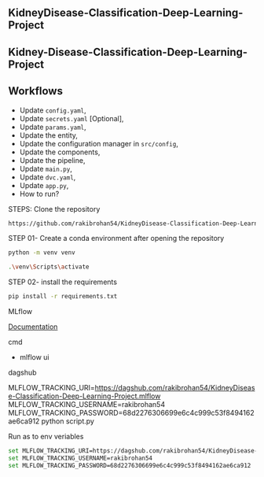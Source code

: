 ## KidneyDisease-Classification-Deep-Learning-Project

## Kidney-Disease-Classification-Deep-Learning-Project

## Workflows

- Update `config.yaml`,  
- Update `secrets.yaml` [Optional],  
- Update `params.yaml`,  
- Update the entity,  
- Update the configuration manager in `src/config`,  
- Update the components,  
- Update the pipeline,  
- Update `main.py`,  
- Update `dvc.yaml`,  
- Update `app.py`,  
- How to run?


STEPS:
Clone the repository
```bash
https://github.com/rakibrohan54/KidneyDisease-Classification-Deep-Learning-Project.git
```
STEP 01- Create a conda environment after opening the repository
```bash
python -m venv venv
```


```bash
.\venv\Scripts\activate
```

STEP 02- install the requirements
```bash
pip install -r requirements.txt
```
MLflow

[Documentation](https://mlflow.org/docs/latest/index.html)

cmd
- mlflow ui

dagshub

MLFLOW_TRACKING_URI=https://dagshub.com/rakibrohan54/KidneyDisease-Classification-Deep-Learning-Project.mlflow
MLFLOW_TRACKING_USERNAME=rakibrohan54
MLFLOW_TRACKING_PASSWORD=68d2276306699e6c4c999c53f8494162ae6ca912
python script.py

Run as to env veriables

```bash
set MLFLOW_TRACKING_URI=https://dagshub.com/rakibrohan54/KidneyDisease-Classification-Deep-Learning-Project.mlflow
set MLFLOW_TRACKING_USERNAME=rakibrohan54
set MLFLOW_TRACKING_PASSWORD=68d2276306699e6c4c999c53f8494162ae6ca912
```